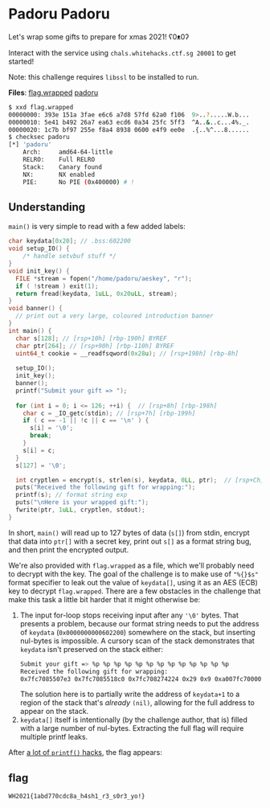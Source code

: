 # Padoru Padoru

Let's wrap some gifts to prepare for xmas 2021! ʕ0ᴥ0ʔ

Interact with the service using `chals.whitehacks.ctf.sg 20001` to get started!

Note: this challenge requires `libssl` to be installed to run.

**Files**: [flag.wrapped](https://api.whitehacks.ctf.sg/file?id=cklta9jty0qdw080717chzwsr&name=flag.wrapped) [padoru](https://api.whitehacks.ctf.sg/file?id=cklta9k0f0qeg08075z0q1ngd&name=padoru)

```sh
$ xxd flag.wrapped
00000000: 393e 151a 3fae e6c6 a7d8 57fd 62a0 f106  9>..?.....W.b...
00000010: 5e41 b492 26a7 ea63 ecd6 0a34 25fc 5ff3  ^A..&..c...4%._.
00000020: 1c7b bf97 255e f8a4 8938 0600 e4f9 ee0e  .{..%^...8......
$ checksec padoru
[*] 'padoru'
    Arch:     amd64-64-little
    RELRO:    Full RELRO
    Stack:    Canary found
    NX:       NX enabled
    PIE:      No PIE (0x400000) # !
```

## Understanding

`main()` is very simple to read with a few added labels:

```c
char keydata[0x20]; // .bss:602200
void setup_IO() {
    /* handle setvbuf stuff */
}
void init_key() { 
  FILE *stream = fopen("/home/padoru/aeskey", "r");
  if ( !stream ) exit(1);
  return fread(keydata, 1uLL, 0x20uLL, stream);
}
void banner() {
  // print out a very large, coloured introduction banner
}
int main() {
  char s[128]; // [rsp+10h] [rbp-190h] BYREF
  char ptr[264]; // [rsp+90h] [rbp-110h] BYREF
  uint64_t cookie = __readfsqword(0x28u); // [rsp+198h] [rbp-8h]
    
  setup_IO();
  init_key();
  banner();
  printf("Submit your gift => ");
    
  for (int i = 0; i <= 126; ++i) {  // [rsp+8h] [rbp-198h]
    char c = _IO_getc(stdin); // [rsp+7h] [rbp-199h]
    if ( c == -1 || !c || c == '\n' ) {
      s[i] = '\0';
      break;
    }
    s[i] = c;
  }
  s[127] = '\0';

  int cryptlen = encrypt(s, strlen(s), keydata, 0LL, ptr);  // [rsp+Ch] [rbp-194h]
  puts("Received the following gift for wrapping:");
  printf(s); // format string exp
  puts("\nHere is your wrapped gift:");
  fwrite(ptr, 1uLL, cryptlen, stdout);
}
```

In short, `main()` will read up to 127 bytes of data (`s[]`) from stdin, encrypt that data into `ptr[]` with a secret key, print out `s[]` as a format string bug, and then print the encrypted output.

We're also provided with `flag.wrapped` as a file, which we'll probably need to decrypt with the key. The goal of the challenge is to make use of `"%{}$s"` format specifier to leak out the value of `keydata[]`, using it as an AES (ECB) key to decrypt `flag.wrapped`. There are a few obstacles in the challenge that make this task a little bit harder that it might otherwise be:

1.  The input for-loop stops receiving input after any `'\0'` bytes. That presents a problem, because our format string needs to put the address of `keydata` (`0x0000000000602200`) somewhere on the stack, but inserting nul-bytes is impossible. A cursory scan of the stack demonstrates that `keydata` isn't preserved on the stack either:
    ```sh
    Submit your gift => %p %p %p %p %p %p %p %p %p %p %p %p %p
    Received the following gift for wrapping:
    0x7fc7085507e3 0x7fc7085518c0 0x7fc708274224 0x29 0x9 0xa007fc700000002 0x3000000026 0x7025207025207025 0x2520702520702520 0x2070252070252070 0x7025207025207025 0x702520702520 (nil)
    ```
    The solution here is to partially write the address of `keydata+1` to a region of the stack that's _already_ `(nil)`, allowing for the full address to appear on the stack.
2.  `keydata[]` itself is intentionally (by the challenge author, that is) filled with a large number of nul-bytes. Extracting the full flag will require multiple printf leaks.

After [a lot of `printf()` hacks](padoru.py), the flag appears:

## flag

`WH2021{1abd770cdc8a_h4sh1_r3_s0r3_yo!}`
